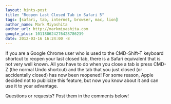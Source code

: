 ```yaml
---
layout: hints-post
title: "Reopen Last Closed Tab in Safari 5"
tags: [safari, tab, internet, browser, mac, lion]
author_name: Mark Miyashita
author_url: http://markmiyashita.com
google_plus: 101180624276428786239
date: 2012-03-16 16:24:00 -8
---
```



If you are a Google Chrome user who is used to the CMD-Shift-T keyboard shortcut to reopen your last closed tab, there is a Safari equivalent that is not very well known. All you have to do when you close a tab is press CMD-Z (the normal Undo shortcut) and the tab that you just closed (or accidentally closed) has now been reopened! For some reason, Apple decided not to publicize this feature, but now you know about it and can use it to your advantage.

Questions or requests? Post them in the comments below!